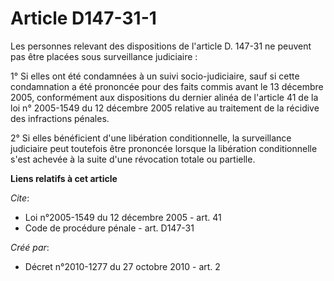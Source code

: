 # Article D147-31-1

Les personnes relevant des dispositions de l'article D. 147-31 ne peuvent pas être placées sous surveillance judiciaire : 

1° Si elles ont été condamnées à un suivi socio-judiciaire, sauf si cette condamnation a été prononcée pour des faits commis
avant le 13 décembre 2005, conformément aux dispositions du dernier alinéa de l'article 41 de la loi n° 2005-1549 du 12
décembre 2005 relative au traitement de la récidive des infractions pénales. 

2° Si elles bénéficient d'une libération conditionnelle, la surveillance judiciaire peut toutefois être prononcée lorsque la
libération conditionnelle s'est achevée à la suite d'une révocation totale ou partielle.

**Liens relatifs à cet article**

_Cite_:

  - Loi n°2005-1549 du 12 décembre 2005 - art. 41
  - Code de procédure pénale - art. D147-31

_Créé par_:

  - Décret n°2010-1277 du 27 octobre 2010 - art. 2
